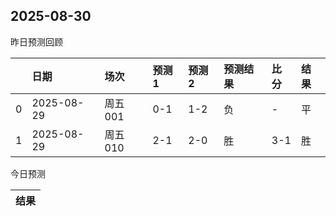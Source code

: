 

 ## 2025-08-30

昨日预测回顾

|    | 日期         | 场次    | 预测1   | 预测2   | 预测结果   | 比分   | 结果   |
|---:|:-----------|:------|:------|:------|:-------|:-----|:-----|
|  0 | 2025-08-29 | 周五001 | 0-1   | 1-2   | 负      | -    | 平    |
|  1 | 2025-08-29 | 周五010 | 2-1   | 2-0   | 胜      | 3-1  | 胜    |

今日预测

| 结果   |
|------|